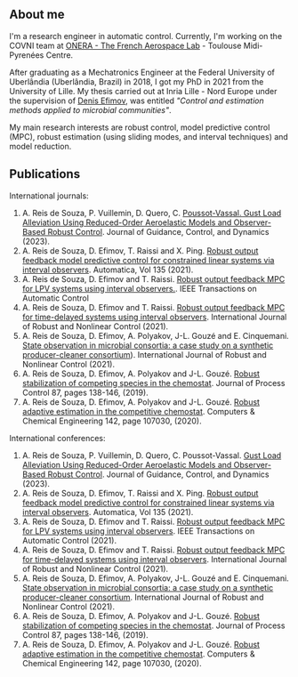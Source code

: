 ## About me

I'm a research engineer in automatic control. Currently, I'm working on the COVNI team at [ONERA - The French Aerospace Lab](https://www.onera.fr/fr) - Toulouse Midi-Pyrenées Centre.

After graduating as a Mechatronics Engineer at the Federal University of Uberlândia (Uberlândia, Brazil) in 2018, I got my PhD in 2021 from the University of Lille. My thesis carried out at Inria Lille - Nord Europe under the supervision of [Denis Efimov](http://researchers.lille.inria.fr/~efimov/), was entitled _"Control and estimation methods applied to microbial communities"_. 

My main research interests are robust control, model predictive control (MPC), robust estimation (using sliding modes, and interval techniques) and model reduction.

## Publications

International journals:

1. A. Reis de Souza, P. Vuillemin, D. Quero, C. [Poussot-Vassal. Gust Load Alleviation Using Reduced-Order Aeroelastic Models and Observer-Based Robust Control](https://doi.org/10.2514/1.G007153). Journal of Guidance, Control, and Dynamics (2023). 
2. A. Reis de Souza, D. Efimov, T. Raissi and X. Ping. [Robust output feedback model predictive control for constrained linear systems via interval observers](10.1016/j.automatica.2021.109951 ). Automatica, Vol 135 (2021).
3. A. Reis de Souza, D. Efimov and T. Raissi. [Robust output feedback MPC for LPV systems using interval observers.](10.1109/TAC.2021.3099449). IEEE Transactions on Automatic Control
4. A. Reis de Souza, D. Efimov and T. Raissi. [Robust output feedback MPC for time-delayed systems using interval observers](10.1002/rnc.5874). International Journal of Robust and Nonlinear Control (2021). 
5. A. Reis de Souza, D. Efimov, A. Polyakov, J-L. Gouzé and E. Cinquemani. [State observation in microbial consortia: a case study on a synthetic producer-cleaner consortium](https://doi.org/10.1002/rnc.5945)). International Journal of Robust and Nonlinear Control (2021). 
6. A. Reis de Souza, D. Efimov, A. Polyakov and J-L. Gouzé. [Robust stabilization of competing species in the chemostat](10.1016/j.jprocont.2020.01.010 ). Journal of Process Control 87, pages 138-146, (2019). 
7. A. Reis de Souza, D. Efimov, A. Polyakov and J-L. Gouzé. [Robust adaptive estimation in the competitive chemostat](10.1016/j.compchemeng.2020.107030 ). Computers & Chemical Engineering 142, page 107030, (2020). 

International conferences:

1. A. Reis de Souza, P. Vuillemin, D. Quero, C. Poussot-Vassal. [Gust Load Alleviation Using Reduced-Order Aeroelastic Models and Observer-Based Robust Control](https://doi.org/10.2514/1.G007153 ). Journal of Guidance, Control, and Dynamics (2023). 
2. A. Reis de Souza, D. Efimov, T. Raissi and X. Ping. [Robust output feedback model predictive control for constrained linear systems via interval observers](10.1016/j.automatica.2021.109951). Automatica, Vol 135 (2021). 
3. A. Reis de Souza, D. Efimov and T. Raissi. [Robust output feedback MPC for LPV systems using interval observers](10.1109/TAC.2021.3099449 ). IEEE Transactions on Automatic Control (2021).
4. A. Reis de Souza, D. Efimov and T. Raissi. [Robust output feedback MPC for time-delayed systems using interval observers](10.1002/rnc.5874). International Journal of Robust and Nonlinear Control (2021).
5. A. Reis de Souza, D. Efimov, A. Polyakov, J-L. Gouzé and E. Cinquemani. [State observation in microbial consortia: a case study on a synthetic producer-cleaner consortium](10.1002/rnc.5945). International Journal of Robust and Nonlinear Control (2021).
6. A. Reis de Souza, D. Efimov, A. Polyakov and J-L. Gouzé. [Robust stabilization of competing species in the chemostat](10.1016/j.jprocont.2020.01.010). Journal of Process Control 87, pages 138-146, (2019). 
7. A. Reis de Souza, D. Efimov, A. Polyakov and J-L. Gouzé. [Robust adaptive estimation in the competitive chemostat](10.1016/j.compchemeng.2020.107030). Computers & Chemical Engineering 142, page 107030, (2020).  
